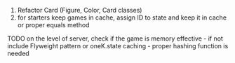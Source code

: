 1. Refactor Card (Figure, Color, Card classes)
1. for starters keep games in cache, assign ID to state and keep it in cache or proper equals method

TODO on the level of server, check if the game is memory effective - if not include Flyweight pattern or oneK.state caching - proper hashing function is needed
